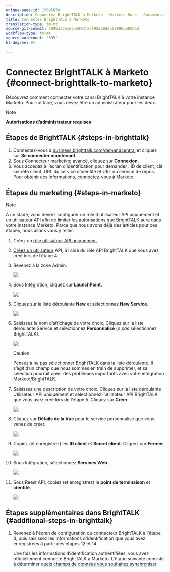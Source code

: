 ```yaml
---
unique-page-id: 15695874
description: Connectez BrightTALK à Marketo - Marketo Docs - Documentation du produit
title: Connecter BrightTALK à Marketo
translation-type: tm+mt
source-git-commit: 78961a3e163ce903facf955a9dda6909b5e85bad
workflow-type: tm+mt
source-wordcount: '335'
ht-degree: 0%

---
```



# Connectez BrightTALK à Marketo {#connect-brighttalk-to-marketo}

Découvrez comment connecter votre canal BrightTALK à votre instance Marketo. Pour ce faire, vous devez être un administrateur pour les deux.

>[!NOTE]
>
>**Autorisations d’administrateur requises**

## Étapes de BrightTALK {#steps-in-brighttalk}

1. Connectez-vous à [business.brighttalk.com/demandcentral](http://business.brighttalk.com/demandcentral/login) et cliquez sur **Se connecter maintenant**.
1. Sous Connecteur marketing avancé, cliquez sur **Connexion**.
1. Vous accédez à l’écran d’identification pour demander : ID de client, clé secrète client, URL du service d’identité et URL du service de repos. Pour obtenir ces informations, connectez-vous à Marketo.

## Étapes du marketing {#steps-in-marketo}

>[!NOTE]
>
>A ce stade, vous devrez configurer un rôle d&#39;utilisateur API uniquement et un utilisateur API afin de limiter les autorisations que BrightTALK aura dans votre instance Marketo. Parce que nous avons déjà des articles pour ces étapes, nous allons vous y relier.

1. Créez un [rôle utilisateur API uniquement](/help/marketo/product-docs/administration/users-and-roles/create-an-api-only-user-role.md).
1. [Créez un utilisateur](/help/marketo/product-docs/administration/users-and-roles/create-an-api-only-user.md) API, à l’aide du rôle API BrightTALK que vous avez créé lors de l’étape 4.
1. Revenez à la zone Admin.

   ![](assets/one.png)

1. Sous Intégration, cliquez sur **LaunchPoint**.

   ![](assets/two.png)

1. Cliquez sur la liste déroulante **New** et sélectionnez **New Service**.

   ![](assets/three.png)

1. Saisissez le nom d’affichage de votre choix. Cliquez sur la liste déroulante Service et sélectionnez **Personnalisé** (n _pas_ sélectionnez BrightTALK).

   ![](assets/four.png)

   >[!CAUTION]
   >
   >Pensez à ne pas sélectionner BrightTALK dans la liste déroulante. Il s’agit d’un champ que nous sommes en train de supprimer, et sa sélection pourrait créer des problèmes importants avec votre intégration Marketo/BrightTALK.

1. Saisissez une description de votre choix. Cliquez sur la liste déroulante Utilisateur API uniquement et sélectionnez l’utilisateur API BrightTALK que vous avez créé lors de l’étape 5. Cliquez sur **Créer**.

   ![](assets/five.png)

1. Cliquez sur **Détails de la Vue** pour le service personnalisé que vous venez de créer.

   ![](assets/six.png)

1. Copiez (et enregistrez) les **ID client** et **Secret client**. Cliquez sur **Fermer**.

   ![](assets/eight-1.png)

1. Sous Intégration, sélectionnez **Services Web**.

   ![](assets/nine-1.png)

1. Sous Reest API, copiez (et enregistrez) le **point de terminaison** et **identité**.

   ![](assets/ten.png)

## Étapes supplémentaires dans BrightTALK {#additional-steps-in-brighttalk}

1. Revenez à l&#39;écran de configuration du connecteur BrightTALK à l&#39;étape 3, puis saisissez les informations d&#39;identification que vous avez enregistrées à partir des étapes 12 et 14.

   Une fois les informations d’identification authentifiées, vous avez officiellement connecté BrightTALK à Marketo. L&#39;étape suivante consiste à déterminer [quels champs de données vous souhaitez synchroniser](http://support.brighttalk.com/hc/en-us/articles/115005131274-BrightTALK-Connector-for-Marketo-Choose-the-Fields-to-Sync).
